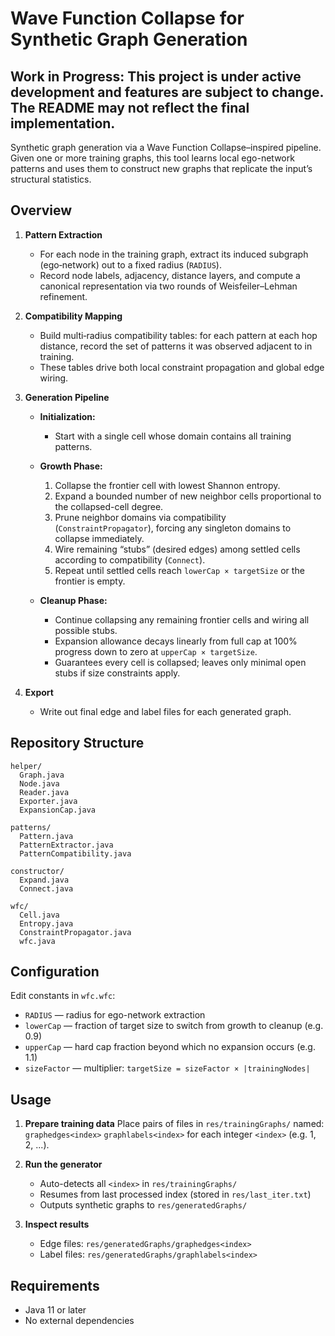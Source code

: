 ﻿# Wave Function Collapse for Synthetic Graph Generation

## Work in Progress: This project is under active development and features are subject to change. The README may not reflect the final implementation.


Synthetic graph generation via a Wave Function Collapse–inspired pipeline. Given one or more training graphs, this tool learns local ego-network patterns and uses them to construct new graphs that replicate the input’s structural statistics.

## Overview

1. **Pattern Extraction**

    * For each node in the training graph, extract its induced subgraph (ego‑network) out to a fixed radius (`RADIUS`).
    * Record node labels, adjacency, distance layers, and compute a canonical representation via two rounds of Weisfeiler–Lehman refinement.

2. **Compatibility Mapping**

    * Build multi‑radius compatibility tables: for each pattern at each hop distance, record the set of patterns it was observed adjacent to in training.
    * These tables drive both local constraint propagation and global edge wiring.

3. **Generation Pipeline**

    * **Initialization:**

        * Start with a single cell whose domain contains all training patterns.
    * **Growth Phase:**

        1. Collapse the frontier cell with lowest Shannon entropy.
        2. Expand a bounded number of new neighbor cells proportional to the collapsed-cell degree.
        3. Prune neighbor domains via compatibility (`ConstraintPropagator`), forcing any singleton domains to collapse immediately.
        4. Wire remaining “stubs” (desired edges) among settled cells according to compatibility (`Connect`).
        5. Repeat until settled cells reach `lowerCap × targetSize` or the frontier is empty.
    * **Cleanup Phase:**

        * Continue collapsing any remaining frontier cells and wiring all possible stubs.
        * Expansion allowance decays linearly from full cap at 100% progress down to zero at `upperCap × targetSize`.
        * Guarantees every cell is collapsed; leaves only minimal open stubs if size constraints apply.

4. **Export**

    * Write out final edge and label files for each generated graph.


## Repository Structure

```
helper/
  Graph.java
  Node.java
  Reader.java
  Exporter.java
  ExpansionCap.java

patterns/
  Pattern.java
  PatternExtractor.java
  PatternCompatibility.java

constructor/
  Expand.java
  Connect.java

wfc/
  Cell.java
  Entropy.java
  ConstraintPropagator.java
  wfc.java

```

## Configuration

Edit constants in `wfc.wfc`:

* `RADIUS`      — radius for ego-network extraction
* `lowerCap`    — fraction of target size to switch from growth to cleanup (e.g. 0.9)
* `upperCap`    — hard cap fraction beyond which no expansion occurs (e.g. 1.1)
* `sizeFactor`  — multiplier: `targetSize = sizeFactor × |trainingNodes|`

## Usage

1. **Prepare training data**
   Place pairs of files in `res/trainingGraphs/` named:
   `graphedges<index>`
   `graphlabels<index>`
   for each integer `<index>` (e.g. 1, 2, ...).

2. **Run the generator**

    * Auto-detects all `<index>` in `res/trainingGraphs/`
    * Resumes from last processed index (stored in `res/last_iter.txt`)
    * Outputs synthetic graphs to `res/generatedGraphs/`

3. **Inspect results**

    * Edge files: `res/generatedGraphs/graphedges<index>`
    * Label files: `res/generatedGraphs/graphlabels<index>`

## Requirements

* Java 11 or later
* No external dependencies




